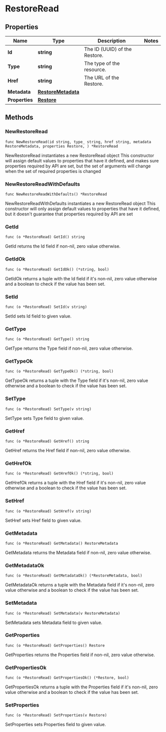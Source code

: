 # RestoreRead

## Properties

|Name | Type | Description | Notes|
|------------ | ------------- | ------------- | -------------|
|**Id** | **string** | The ID (UUID) of the Restore. | |
|**Type** | **string** | The type of the resource. | |
|**Href** | **string** | The URL of the Restore. | |
|**Metadata** | [**RestoreMetadata**](RestoreMetadata.md) |  | |
|**Properties** | [**Restore**](Restore.md) |  | |

## Methods

### NewRestoreRead

`func NewRestoreRead(id string, type_ string, href string, metadata RestoreMetadata, properties Restore, ) *RestoreRead`

NewRestoreRead instantiates a new RestoreRead object
This constructor will assign default values to properties that have it defined,
and makes sure properties required by API are set, but the set of arguments
will change when the set of required properties is changed

### NewRestoreReadWithDefaults

`func NewRestoreReadWithDefaults() *RestoreRead`

NewRestoreReadWithDefaults instantiates a new RestoreRead object
This constructor will only assign default values to properties that have it defined,
but it doesn't guarantee that properties required by API are set

### GetId

`func (o *RestoreRead) GetId() string`

GetId returns the Id field if non-nil, zero value otherwise.

### GetIdOk

`func (o *RestoreRead) GetIdOk() (*string, bool)`

GetIdOk returns a tuple with the Id field if it's non-nil, zero value otherwise
and a boolean to check if the value has been set.

### SetId

`func (o *RestoreRead) SetId(v string)`

SetId sets Id field to given value.


### GetType

`func (o *RestoreRead) GetType() string`

GetType returns the Type field if non-nil, zero value otherwise.

### GetTypeOk

`func (o *RestoreRead) GetTypeOk() (*string, bool)`

GetTypeOk returns a tuple with the Type field if it's non-nil, zero value otherwise
and a boolean to check if the value has been set.

### SetType

`func (o *RestoreRead) SetType(v string)`

SetType sets Type field to given value.


### GetHref

`func (o *RestoreRead) GetHref() string`

GetHref returns the Href field if non-nil, zero value otherwise.

### GetHrefOk

`func (o *RestoreRead) GetHrefOk() (*string, bool)`

GetHrefOk returns a tuple with the Href field if it's non-nil, zero value otherwise
and a boolean to check if the value has been set.

### SetHref

`func (o *RestoreRead) SetHref(v string)`

SetHref sets Href field to given value.


### GetMetadata

`func (o *RestoreRead) GetMetadata() RestoreMetadata`

GetMetadata returns the Metadata field if non-nil, zero value otherwise.

### GetMetadataOk

`func (o *RestoreRead) GetMetadataOk() (*RestoreMetadata, bool)`

GetMetadataOk returns a tuple with the Metadata field if it's non-nil, zero value otherwise
and a boolean to check if the value has been set.

### SetMetadata

`func (o *RestoreRead) SetMetadata(v RestoreMetadata)`

SetMetadata sets Metadata field to given value.


### GetProperties

`func (o *RestoreRead) GetProperties() Restore`

GetProperties returns the Properties field if non-nil, zero value otherwise.

### GetPropertiesOk

`func (o *RestoreRead) GetPropertiesOk() (*Restore, bool)`

GetPropertiesOk returns a tuple with the Properties field if it's non-nil, zero value otherwise
and a boolean to check if the value has been set.

### SetProperties

`func (o *RestoreRead) SetProperties(v Restore)`

SetProperties sets Properties field to given value.



